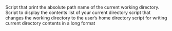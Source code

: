 Script that print the absolute path name of the current working directory.
Script to display the contents list of your current directory
script that changes the working directory to the user’s home directory
script for writing current directory contents in a long format
